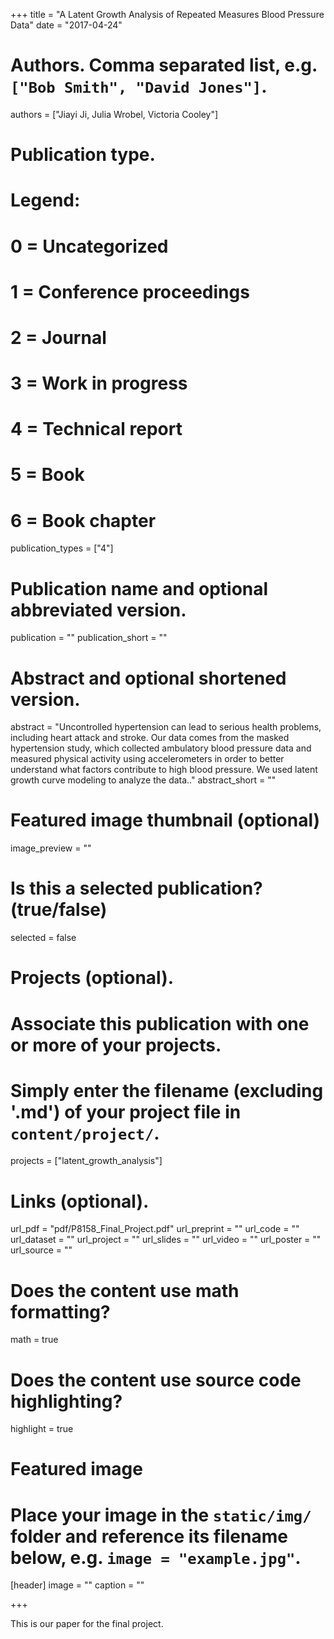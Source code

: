 +++
title = "A Latent Growth Analysis of Repeated Measures Blood Pressure Data"
date = "2017-04-24"

# Authors. Comma separated list, e.g. `["Bob Smith", "David Jones"]`.
authors = ["Jiayi Ji, Julia Wrobel, Victoria Cooley"]

# Publication type.
# Legend:
# 0 = Uncategorized
# 1 = Conference proceedings
# 2 = Journal
# 3 = Work in progress
# 4 = Technical report
# 5 = Book
# 6 = Book chapter
publication_types = ["4"]

# Publication name and optional abbreviated version.
publication = ""
publication_short = ""

# Abstract and optional shortened version.
abstract = "Uncontrolled hypertension can lead to serious health problems, including heart attack and stroke. Our data comes from the masked hypertension study, which collected ambulatory blood pressure data and measured physical activity using accelerometers in order to better understand what factors contribute to high blood pressure. We used latent growth curve modeling to analyze the data.."
abstract_short = ""

# Featured image thumbnail (optional)
image_preview = ""

# Is this a selected publication? (true/false)
selected = false

# Projects (optional).
#   Associate this publication with one or more of your projects.
#   Simply enter the filename (excluding '.md') of your project file in `content/project/`.
projects = ["latent_growth_analysis"]

# Links (optional).
url_pdf = "pdf/P8158_Final_Project.pdf"
url_preprint = ""
url_code = ""
url_dataset = ""
url_project = ""
url_slides = ""
url_video = ""
url_poster = ""
url_source = ""

# Does the content use math formatting?
math = true

# Does the content use source code highlighting?
highlight = true

# Featured image
# Place your image in the `static/img/` folder and reference its filename below, e.g. `image = "example.jpg"`.
[header]
image = ""
caption = ""

+++

This is our paper for the final project.
